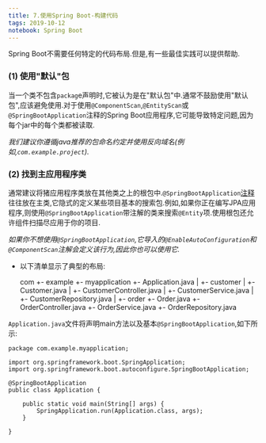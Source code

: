 ```yaml
---
title: 7.使用Spring Boot-构建代码
tags: 2019-10-12
notebook: Spring Boot
---
```

Spring Boot不需要任何特定的代码布局.但是,有一些最佳实践可以提供帮助.

### (1)  使用"默认"包

当一个类不包含`packag`e声明时,它被认为是在"默认包"中.通常不鼓励使用"默认包",应该避免使用.对于使用`@ComponentScan`,`@EntityScan`或`@SpringBootApplication`注释的Spring Boot应用程序,它可能导致特定问题,因为每个jar中的每个类都被读取.  

*我们建议你遵循java推荐的包命名约定并使用反向域名(例如,`com.example.project`).*

### (2)  找到主应用程序类

通常建议将猪应用程序类放在其他类之上的根包中.`@SpringBootApplication`[注释][1]往往放在主类,它隐式的定义某些项目基本的搜索包.例如,如果你正在编写JPA应用程序,则使用`@SpringBootApplication`带注解的类来搜索`@Entity`项.使用根包还允许组件扫描尽应用于你的项目.  

*如果你不想使用`@SpringBootApplication`,它导入的`@EnableAutoConfiguration`和`@ComponentScan`注解会定义该行为,因此你也可以使用它.*

* 以下清单显示了典型的布局:

    com
    +- example
        +- myapplication
            +- Application.java
            |
            +- customer
            |   +- Customer.java
            |   +- CustomerController.java
            |   +- CustomerService.java
            |   +- CustomerRepository.java
            |
            +- order
                +- Order.java
                +- OrderController.java
                +- OrderService.java
                +- OrderRepository.java

`Application.java`文件将声明main方法以及基本`@SpringBootApplication`,如下所示:

    package com.example.myapplication;

    import org.springframework.boot.SpringApplication;
    import org.springframework.boot.autoconfigure.SpringBootApplication;

    @SpringBootApplication
    public class Application {

        public static void main(String[] args) {
            SpringApplication.run(Application.class, args);
        }

    }

[1]:https://www.springcloud.cc/spring-boot.html#using-boot-using-springbootapplication-annotation
